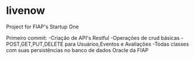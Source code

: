 # livenow
Project for FIAP's Startup One

Primeiro commit:
-Criação de API's Restful
-Operações de crud básicas
-POST,GET,PUT,DELETE para Usuários,Eventos e Avaliações
-Todas classes com suas persistências no banco de dados Oracle da FIAP
